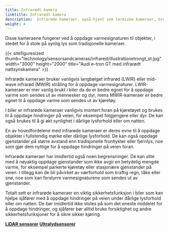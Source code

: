 ```yaml
---
title: Infrarødt kamera
linktitle: Infrarødt kamera
description:  Infrarøde kameraer, også kjent som termiske kameraer, brukes i noen biler til ulike formål som nattsyn, fotgjengerdeteksjon og dyredeteksjon.
weight: 4
---
```

<!-- markdownlint-disable MD033 -->
Disse kameraene fungerer ved å oppdage varmesignaturen til objekter, i stedet for å stole på synlig lys som tradisjonelle kameraer.

{{< sitefiguresized thumb="technology/sensorsandcameras/infrared/illustrationetrongt_st.jpg" width="3000" height="2000" title="Audi e-tron GT med infrarødt nattsynskamera" >}}

Infrarøde kameraer bruker vanligvis langbølget infrarød (LWIR) eller mid-wave infrarød (MWIR) stråling for å oppdage varmesignaturer. LWIR-kameraer er mer vanlig brukt i biler da de er bedre egnet for å oppdage varme som sendes ut av mennesker og dyr, mens MWIR-kameraer er bedre egnet til å oppdage varme som sendes ut av kjøretøy.

I biler er infrarøde kameraer vanligvis montert foran på kjøretøyet og brukes til å oppdage hindringer på veien, for eksempel fotgjengere eller dyr. De kan også brukes til å gi økt synlighet i dårlige lysforhold eller om natten.

En av hovedfordelene med infrarøde kameraer er deres evne til å oppdage objekter i fullstendig mørke eller dårlige lysforhold. De kan også oppdage gjenstander på større avstand enn tradisjonelle frontlykter eller fjernlys, noe som gjør dem nyttige for å oppdage hindringer på veien foran.

Infrarøde kameraer har imidlertid også noen begrensninger. De kan slite med å nøyaktig oppdage gjenstander som ikke avgir en betydelig mengde varme, for eksempel parkerte kjøretøy eller stasjonære gjenstander på veien. I tillegg kan de bli påvirket av værforhold som kraftig regn, tåke eller snø, noe som kan forstyrre varmesignaturene som sendes ut av gjenstander.

Totalt sett er infrarøde kameraer en viktig sikkerhetsfunksjon i biler som kan hjelpe sjåfører med å oppdage hindringer på veien under dårlige lysforhold eller om natten. De bør imidlertid ikke stoles på som det eneste middelet for å oppdage hindringer, og sjåfører bør alltid bruke forsiktighet og andre sikkerhetsfunksjoner for å sikre sikker kjøring.

<div class="mt-3 mb-3">
    <a href="../lidar/" class="text-decoration-none text-black"><strong><i class="bi-arrow-left"></i> LiDAR sensorer</strong></a>
    <a href="../ultrasonic/" class="text-decoration-none text-black float-end"><strong>Ultralydsensorer <i class="bi-arrow-right"></i></strong></a>
</div>